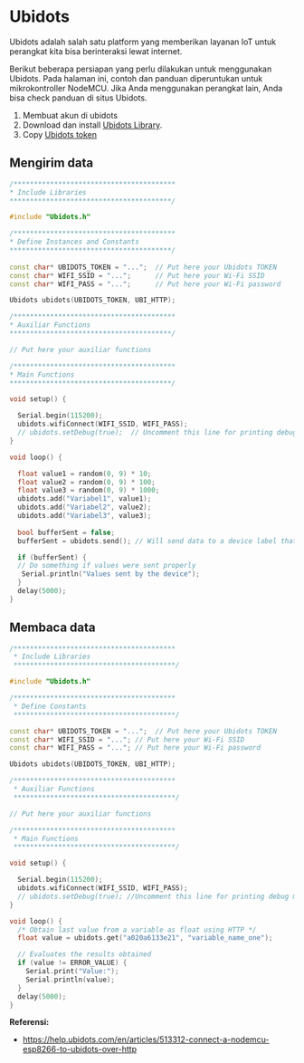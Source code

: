 # Ubidots

Ubidots adalah salah satu platform yang memberikan layanan IoT untuk perangkat kita bisa berinteraksi lewat internet.

Berikut beberapa persiapan yang perlu dilakukan untuk menggunakan Ubidots. Pada halaman ini, contoh dan panduan diperuntukan untuk mikrokontroller NodeMCU. Jika Anda menggunakan perangkat lain, Anda bisa check panduan di situs Ubidots.

1. Membuat akun di ubidots
2. Download dan install [Ubidots Library](https://github.com/ubidots/ubidots-nodemcu/archive/master.zip).
3. Copy [Ubidots token](http://help.ubidots.com/ubidots-app/how-to-get-a-token-from-your-ubidots-account)

## Mengirim data
```cpp
/****************************************
* Include Libraries
****************************************/

#include "Ubidots.h"

/****************************************
* Define Instances and Constants
****************************************/   
 
const char* UBIDOTS_TOKEN = "...";  // Put here your Ubidots TOKEN
const char* WIFI_SSID = "...";      // Put here your Wi-Fi SSID
const char* WIFI_PASS = "...";      // Put here your Wi-Fi password 

Ubidots ubidots(UBIDOTS_TOKEN, UBI_HTTP);

/****************************************
* Auxiliar Functions
****************************************/

// Put here your auxiliar functions

/****************************************
* Main Functions
****************************************/  

void setup() {                       

  Serial.begin(115200);
  ubidots.wifiConnect(WIFI_SSID, WIFI_PASS);
  // ubidots.setDebug(true);  // Uncomment this line for printing debug  messages                     
}

void loop() {

  float value1 = random(0, 9) * 10;
  float value2 = random(0, 9) * 100;
  float value3 = random(0, 9) * 1000;
  ubidots.add("Variabel1", value1);
  ubidots.add("Variabel2", value2);
  ubidots.add("Variabel3", value3);
  
  bool bufferSent = false;
  bufferSent = ubidots.send(); // Will send data to a device label that matches the device Id

  if (bufferSent) {
  // Do something if values were sent properly
   Serial.println("Values sent by the device");
  }
  delay(5000);
}
```

## Membaca data
```cpp
/****************************************
 * Include Libraries
 ****************************************/

#include "Ubidots.h"

/****************************************
 * Define Constants
 ****************************************/

const char* UBIDOTS_TOKEN = "...";  // Put here your Ubidots TOKEN
const char* WIFI_SSID = "..."; // Put here your Wi-Fi SSID
const char* WIFI_PASS = "..."; // Put here your Wi-Fi password

Ubidots ubidots(UBIDOTS_TOKEN, UBI_HTTP);

/****************************************
 * Auxiliar Functions
 ****************************************/

// Put here your auxiliar functions

/****************************************
 * Main Functions
 ****************************************/

void setup() {

  Serial.begin(115200);
  ubidots.wifiConnect(WIFI_SSID, WIFI_PASS);
  // ubidots.setDebug(true); //Uncomment this line for printing debug messages
}

void loop() {
  /* Obtain last value from a variable as float using HTTP */
  float value = ubidots.get("a020a6133e21", "variable_name_one");

  // Evaluates the results obtained
  if (value != ERROR_VALUE) {
    Serial.print("Value:");
    Serial.println(value);
  }
  delay(5000);
}
```

**Referensi:**
- https://help.ubidots.com/en/articles/513312-connect-a-nodemcu-esp8266-to-ubidots-over-http